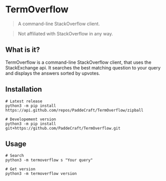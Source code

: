 # TermOverflow

> A command-line StackOverflow client.

> Not affiliated with StackOverflow in any way.

## What is it?

TermOverflow is a command-line StackOverflow client, that uses the StackExchange api.
It searches the best matching question to your query and displays the answers sorted by upvotes.

## Installation

```shell
# Latest release
python3 -m pip install https://api.github.com/repos/PaddeCraft/TermOverflow/zipball

# Developement version
python3 -m pip install git+https://github.com/PaddeCraft/TermOverflow.git
```

## Usage

```shell
# Search
python3 -m termoverflow s "Your query"

# Get version
python3 -m termoverflow version
```